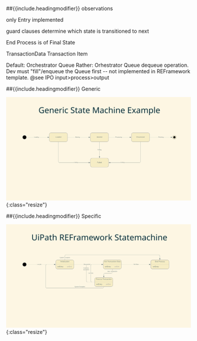 
##{{include.headingmodifier}} observations

only Entry implemented

guard clauses determine which state is transitioned to next

End Process is of Final State

TransactionData
Transaction Item

Default: Orchestrator Queue
Rather: Orhestrator Queue dequeue operation. Dev must "fill"/enqueue the Queue first -- not implemented in REFramework template.
@see IPO input>process>output


##{{include.headingmodifier}} Generic

![ISO 25001:2007 Software Product Quality Model](/biz/IT/Software-Engineering/resources/FSM-generic-example.svg){:class="resize"}

##{{include.headingmodifier}} Specific

![ISO 25001:2007 Software Product Quality Model](/tec/phy/UiPath/assets/FSM-UiPath-REFramework.svg){:class="resize"}


